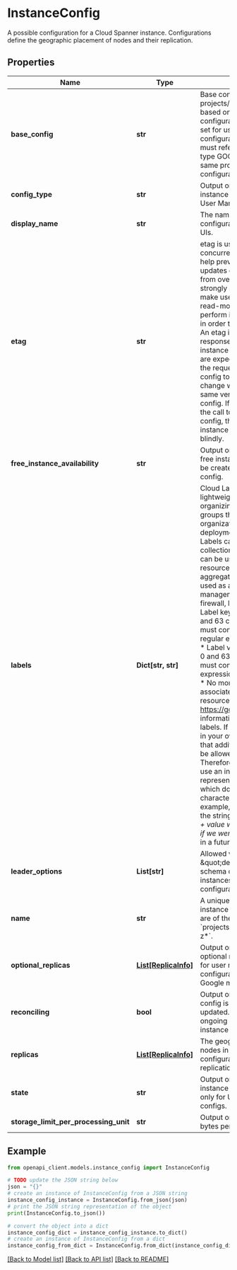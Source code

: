 # InstanceConfig

A possible configuration for a Cloud Spanner instance. Configurations define the geographic placement of nodes and their replication.

## Properties

Name | Type | Description | Notes
------------ | ------------- | ------------- | -------------
**base_config** | **str** | Base configuration name, e.g. projects//instanceConfigs/nam3, based on which this configuration is created. Only set for user managed configurations. &#x60;base_config&#x60; must refer to a configuration of type GOOGLE_MANAGED in the same project as this configuration. | [optional] 
**config_type** | **str** | Output only. Whether this instance config is a Google or User Managed Configuration. | [optional] [readonly] 
**display_name** | **str** | The name of this instance configuration as it appears in UIs. | [optional] 
**etag** | **str** | etag is used for optimistic concurrency control as a way to help prevent simultaneous updates of a instance config from overwriting each other. It is strongly suggested that systems make use of the etag in the read-modify-write cycle to perform instance config updates in order to avoid race conditions: An etag is returned in the response which contains instance configs, and systems are expected to put that etag in the request to update instance config to ensure that their change will be applied to the same version of the instance config. If no etag is provided in the call to update instance config, then the existing instance config is overwritten blindly. | [optional] 
**free_instance_availability** | **str** | Output only. Describes whether free instances are available to be created in this instance config. | [optional] [readonly] 
**labels** | **Dict[str, str]** | Cloud Labels are a flexible and lightweight mechanism for organizing cloud resources into groups that reflect a customer&#39;s organizational needs and deployment strategies. Cloud Labels can be used to filter collections of resources. They can be used to control how resource metrics are aggregated. And they can be used as arguments to policy management rules (e.g. route, firewall, load balancing, etc.). * Label keys must be between 1 and 63 characters long and must conform to the following regular expression: &#x60;a-z{0,62}&#x60;. * Label values must be between 0 and 63 characters long and must conform to the regular expression &#x60;[a-z0-9_-]{0,63}&#x60;. * No more than 64 labels can be associated with a given resource. See https://goo.gl/xmQnxf for more information on and examples of labels. If you plan to use labels in your own code, please note that additional characters may be allowed in the future. Therefore, you are advised to use an internal label representation, such as JSON, which doesn&#39;t rely upon specific characters being disallowed. For example, representing labels as the string: name + \&quot;_\&quot; + value would prove problematic if we were to allow \&quot;_\&quot; in a future release. | [optional] 
**leader_options** | **List[str]** | Allowed values of the \&quot;default_leader\&quot; schema option for databases in instances that use this instance configuration. | [optional] 
**name** | **str** | A unique identifier for the instance configuration. Values are of the form &#x60;projects//instanceConfigs/a-z*&#x60;. | [optional] 
**optional_replicas** | [**List[ReplicaInfo]**](ReplicaInfo.md) | Output only. The available optional replicas to choose from for user managed configurations. Populated for Google managed configurations. | [optional] [readonly] 
**reconciling** | **bool** | Output only. If true, the instance config is being created or updated. If false, there are no ongoing operations for the instance config. | [optional] [readonly] 
**replicas** | [**List[ReplicaInfo]**](ReplicaInfo.md) | The geographic placement of nodes in this instance configuration and their replication properties. | [optional] 
**state** | **str** | Output only. The current instance config state. Applicable only for USER_MANAGED configs. | [optional] [readonly] 
**storage_limit_per_processing_unit** | **str** | Output only. The storage limit in bytes per processing unit. | [optional] [readonly] 

## Example

```python
from openapi_client.models.instance_config import InstanceConfig

# TODO update the JSON string below
json = "{}"
# create an instance of InstanceConfig from a JSON string
instance_config_instance = InstanceConfig.from_json(json)
# print the JSON string representation of the object
print(InstanceConfig.to_json())

# convert the object into a dict
instance_config_dict = instance_config_instance.to_dict()
# create an instance of InstanceConfig from a dict
instance_config_from_dict = InstanceConfig.from_dict(instance_config_dict)
```
[[Back to Model list]](../README.md#documentation-for-models) [[Back to API list]](../README.md#documentation-for-api-endpoints) [[Back to README]](../README.md)


